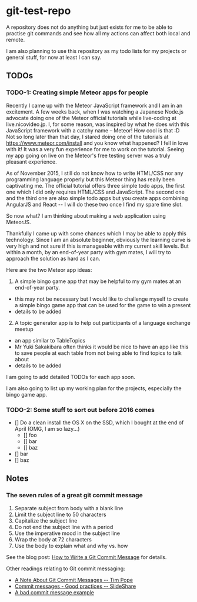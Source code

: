 git-test-repo
=============

A repository does not do anything but just exists for me to be able to practise
git commands and see how all my actions can affect both local and remote.

I am also planning to use this repository as my todo lists for my projects or general stuff, for now at least I can say.  

TODOs
-----

### TODO-1: Creating simple Meteor apps for people

Recently I came up with the Meteor JavaScript framework and I am in an excitement.
A few weeks back, when I was watching a Japanese Node.js advocate doing one of the Meteor official tutorials while live-coding at live.nicovideo.jp.
I, for some reason, was inspired by what he does with this JavaScript framework with a catchy name – Meteor! How cool is that :D  
Not so long later than that day, I stared doing one of the tutorials at https://www.meteor.com/install and you know what happened? I fell in love with it! It was a very fun experience for me to work on the tutorial. Seeing my app going on live on the Meteor's free testing server was a truly pleasant experience.

As of November 2015, I still do not know how to write HTML/CSS nor any programming language properly but this Meteor thing has really been captivating me.
The official tutorial offers three simple todo apps, the first one which I did only requires HTML/CSS and JavaScript. The second one and the third one are also simple todo apps but you create apps combining AngularJS and React -- I will do these two once I find my spare time slot.

So now what? I am thinking about making a web application using MeteorJS.

Thankfully I came up with some chances which I may be able to apply this technology. Since I am an absolute beginner, obviously the learning curve is very high and not sure if this is manageable with my current skill levels. But within a month, by an end-of-year party with gym mates, I will try to approach the solution as hard as I can.

Here are the two Meteor app ideas:

1. A simple bingo game app that may be helpful to my gym mates at an end-of-year party.
  - this may not be necessary but I would like to challenge myself to create a simple bingo game app that can be used for the game to win a present
  - details to be added
2. A topic generator app is to help out participants of a language exchange meetup
  - an app similar to TableTopics
  - Mr Yuki Sakakibara often thinks it would be nice to have an app like this to save people at each table from not being able to find topics to talk about
  - details to be added

I am going to add detailed TODOs for each app soon.

I am also going to list up my working plan for the projects, especially the bingo game app.

### TODO-2: Some stuff to sort out before 2016 comes

- [] Do a clean install the OS X on the SSD, which I bought at the end of April (OMG, I am so lazy...)
  - [] foo
  - [] bar
  - [] baz
- [] bar
- [] baz

Notes
-----

### The seven rules of a great git commit message

1. Separate subject from body with a blank line
2. Limit the subject line to 50 characters
3. Capitalize the subject line
4. Do not end the subject line with a period
5. Use the imperative mood in the subject line
6. Wrap the body at 72 characters
7. Use the body to explain what and why vs. how

See the blog post: [How to Write a Git Commit Message](http://chris.beams.io/posts/git-commit/) for details.

Other readings relating to Git commit messaging:

- [A Note About Git Commit Messages -- Tim Pope](http://tbaggery.com/2008/04/19/a-note-about-git-commit-messages.html)
- [Commit messages - Good practices -- SlideShare](http://www.slideshare.net/TarinGamberini/commit-messages-goodpractices)
- [A bad commit message example](http://stopwritingramblingcommitmessages.com/)
